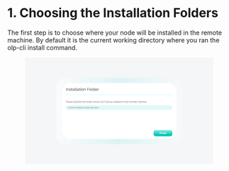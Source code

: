 # 1. Choosing the Installation Folders

The first step is to choose where your node will be installed in the remote machine. By default it is the current working directory where you ran the olp-cli install command.

<figure><img src="../../.gitbook/assets/image (2) (1).png" alt=""><figcaption></figcaption></figure>
